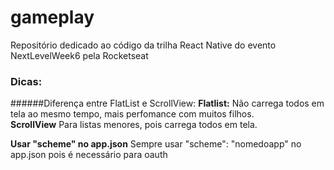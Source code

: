 # gameplay

Repositório dedicado ao código da trilha React Native do evento NextLevelWeek6 pela Rocketseat

### Dicas:  
  
  ######Diferença entre FlatList e ScrollView:
  **Flatlist:** Não carrega todos em tela ao mesmo tempo, mais perfomance com muitos filhos.  
  **ScrollView** Para listas menores, pois carrega todos em tela.
  
  **Usar "scheme" no app.json**
    Sempre usar "scheme": "nomedoapp" no app.json pois é necessário para oauth
